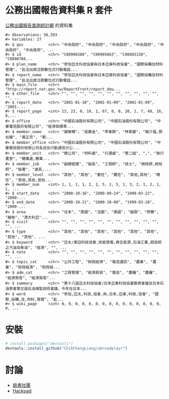 
<!-- README.md is generated from README.Rmd. Please edit that file -->
公務出國報告資料集 R 套件
=========================

[公務出國報告查詢統計網](http://catding.twbbs.org/report/index.php) 的資料集

    #> Observations: 56,593
    #> Variables: 27
    #> $ gov           <chr> "中央政府", "中央政府", "中央政府", "中央政府", "中央政府", "中央政府", ...
    #> $ id            <chr> "C08906388", "C08905663", "C08803138", "C0890788...
    #> $ plan_name     <chr> "參加亞太科技協會與日本亞東科技協會", "國際採購及材料管理", "赴法出席泛歐數位式行動電話...
    #> $ report_name   <chr> "參加亞太科技協會與日本亞東科技協會", "國際採購及材料管理", "赴法出席泛歐數位式行動電話...
    #> $ main_file     <chr> "http://report.nat.gov.tw/ReportFront/report_dow...
    #> $ other_file    <chr> "", "", "", "", "", "", "", "", "", "", "", "", ...
    #> $ report_date   <chr> "2001-01-10", "2001-01-09", "2001-01-09", "2001-...
    #> $ report_page   <int> 13, 23, 0, 19, 1, 67, 0, 0, 20, 1, 7, 48, 16, 8,...
    #> $ office        <chr> "中國石油股份有限公司", "中國石油股份有限公司", "中華電信股份有限公司", "經濟部標準...
    #> $ member_name   <chr> "謝榮輝", "吳蕭金", "李東興", "林家葳", "楊介福,鄧台雄", "黃正忠", "劉...
    #> $ member_office <chr> "中國石油股份有限公司", "中國石油股份有限公司", "中華電信股份有限公司長途及行動通信分公...
    #> $ member_unit   <chr> "總公司", "材料處", "行通處", "第二組", ",", "執行書室", "糖業處,糖業...
    #> $ member_job    <chr> "副總經理", "組長", "工程師", "技士", "檢核師,檢核師", "秘書", "處長,...
    #> $ member_level  <chr> "其他", "其他", "委任", "薦任", "其他,其他", "簡任", "其他,其他,其他...
    #> $ member_num    <int> 1, 1, 1, 1, 2, 1, 5, 1, 5, 1, 3, 2, 1, 2, 1, 1, ...
    #> $ start_date    <chr> "2000-10-16", "2000-09-24", "1999-03-22", "2000-...
    #> $ end_date      <chr> "2000-10-21", "2000-10-08", "1999-03-28", "2000-...
    #> $ area          <chr> "日本", "美國", "法國", "美國", "越南", "荷蘭", "緬甸", "澳大利亞"...
    #> $ visit         <chr> "", "", "", "", "", "", "", "", "", "", "", "", ...
    #> $ type          <chr> "其他", "其他", "其他", "其他", "其他", "其他", "其他", "其他", ...
    #> $ keyword       <chr> "亞太/東亞科技協會,核能發電,再生能源,石油工業,超低硫之汽油及柴油", "經濟", "", ...
    #> $ note          <chr> "", "", "", "", "", "", "", "", "", "", "", "", ...
    #> $ topic_cat     <chr> "公共工程", "財政經濟", "電信通訊", "農業", "農業", "財政經濟", "財政經...
    #> $ adm_cat       <chr> "工程管理", "經濟貿易", "電信", "農糧", "農糧", "經濟貿易", "經濟貿易"...
    #> $ summary       <chr> "第十八屆亞太科技協會/日本亞東科技協會聯席會議及日本石油學會第廿屆石油煉製技術會議，今年在日本...
    #> $ word          <chr> "參加,亞太,科技,協會,與,日本,亞東,科技,協會", "國際,採購,及,材料,管理", "赴...
    #> $ wiki_page     <int> 0, 0, 0, 0, 0, 0, 0, 0, 0, 0, 0, 0, 0, 0, 0, 0, ...

安裝
====

``` r
# install.packages("devtools")
devtools::install_github("ChihChengLiang/abroadplayr")
```

討論
====

-   [臉書社團](https://www.facebook.com/groups/1125748634116081/)
-   [Hackpad](https://g0v.hackpad.com/E0G6gZDQ2ZZ)
